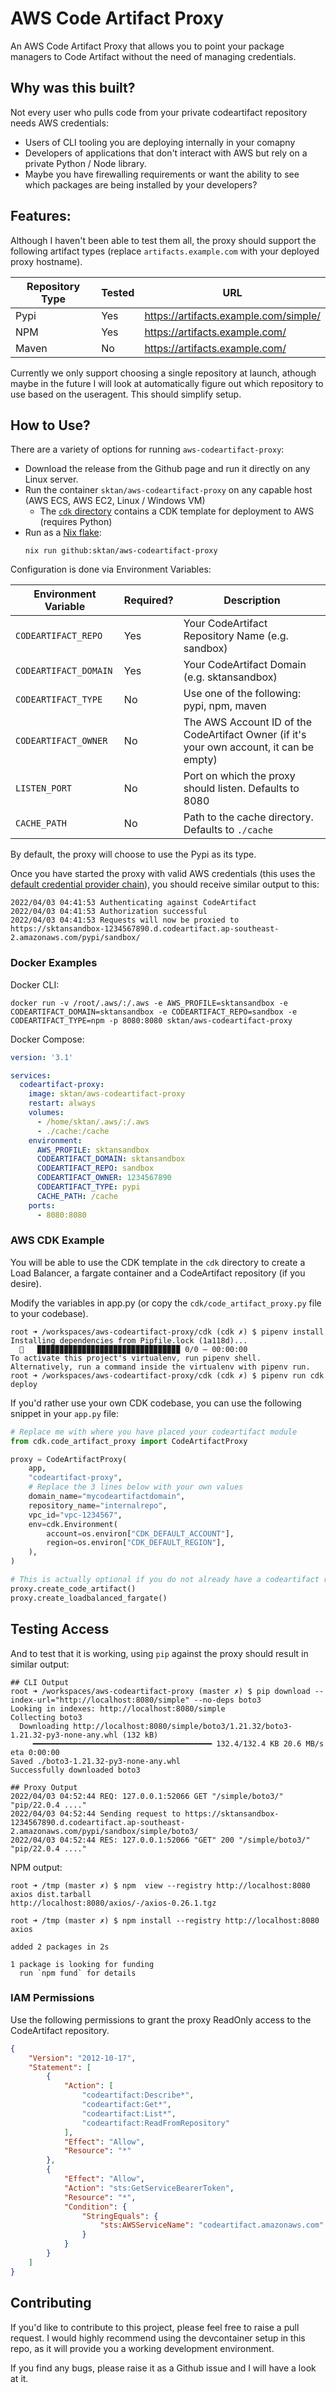 # AWS Code Artifact Proxy

An AWS Code Artifact Proxy that allows you to point your package managers to Code Artifact without the need of managing credentials.

## Why was this built?

Not every user who pulls code from your private codeartifact repository needs AWS credentials:
 - Users of CLI tooling you are deploying internally in your comapny
 - Developers of applications that don't interact with AWS but rely on a private Python / Node library.
 - Maybe you have firewalling requirements or want the ability to see which packages are being installed by your developers?

## Features:

Although I haven't been able to test them all, the proxy should support the following artifact types (replace `artifacts.example.com` with your deployed proxy hostname).

| Repository Type | Tested | URL                                   |
| --------------- | ------ | ------------------------------------- |
| Pypi            | Yes    | https://artifacts.example.com/simple/ |
| NPM             | Yes    | https://artifacts.example.com/        |
| Maven           | No     | https://artifacts.example.com/        |

Currently we only support choosing a single repository at launch, athough maybe in the future I will look at automatically figure out which repository to use based on the useragent. This should simplify setup.

## How to Use?

There are a variety of options for running `aws-codeartifact-proxy`:

- Download the release from the Github page and run it directly on any Linux server.
- Run the container `sktan/aws-codeartifact-proxy` on any capable host (AWS ECS, AWS EC2, Linux / Windows VM)
  - The [`cdk` directory](./cdk) contains a CDK template for deployment to AWS (requires Python)
- Run as a [Nix flake](https://nixos.wiki/wiki/Flakes):
  ```shell
  nix run github:sktan/aws-codeartifact-proxy
  ```

Configuration is done via Environment Variables:

| Environment Variable  |  Required? | Description             |
| --------------------  | ---------- | ----------------------- |
| `CODEARTIFACT_REPO`   | Yes        | Your CodeArtifact Repository Name (e.g. sandbox) |
| `CODEARTIFACT_DOMAIN` | Yes        | Your CodeArtifact Domain (e.g. sktansandbox) |
| `CODEARTIFACT_TYPE`   | No         | Use one of the following: pypi, npm, maven |
| `CODEARTIFACT_OWNER`  | No         | The AWS Account ID of the CodeArtifact Owner (if it's your own account, it can be empty) |
| `LISTEN_PORT`         | No         | Port on which the proxy should listen.  Defaults to 8080 |
| `CACHE_PATH`          | No         | Path to the cache directory.  Defaults to `./cache` |

By default, the proxy will choose to use the Pypi as its type.

Once you have started the proxy with valid AWS credentials (this uses the [default credential provider chain](https://docs.aws.amazon.com/sdk-for-go/v1/developer-guide/configuring-sdk.html#specifying-credentials)), you should receive similar output to this:

```
2022/04/03 04:41:53 Authenticating against CodeArtifact
2022/04/03 04:41:53 Authorization successful
2022/04/03 04:41:53 Requests will now be proxied to https://sktansandbox-1234567890.d.codeartifact.ap-southeast-2.amazonaws.com/pypi/sandbox/
```

### Docker Examples

Docker CLI:

```
docker run -v /root/.aws/:/.aws -e AWS_PROFILE=sktansandbox -e CODEARTIFACT_DOMAIN=sktansandbox -e CODEARTIFACT_REPO=sandbox -e CODEARTIFACT_TYPE=npm -p 8080:8080 sktan/aws-codeartifact-proxy
```

Docker Compose:

```yaml
version: '3.1'

services:
  codeartifact-proxy:
    image: sktan/aws-codeartifact-proxy
    restart: always
    volumes:
      - /home/sktan/.aws/:/.aws
      - ./cache:/cache
    environment:
      AWS_PROFILE: sktansandbox
      CODEARTIFACT_DOMAIN: sktansandbox
      CODEARTIFACT_REPO: sandbox
      CODEARTIFACT_OWNER: 1234567890
      CODEARTIFACT_TYPE: pypi
      CACHE_PATH: /cache
    ports:
      - 8080:8080
```

### AWS CDK Example

You will be able to use the CDK template in the `cdk` directory to create a Load Balancer, a fargate container and a CodeArtifact repository (if you desire).

Modify the variables in app.py (or copy the `cdk/code_artifact_proxy.py` file to your codebase).

```
root ➜ /workspaces/aws-codeartifact-proxy/cdk (cdk ✗) $ pipenv install
Installing dependencies from Pipfile.lock (1a118d)...
  🐍   ▉▉▉▉▉▉▉▉▉▉▉▉▉▉▉▉▉▉▉▉▉▉▉▉▉▉▉▉▉▉▉▉ 0/0 — 00:00:00
To activate this project's virtualenv, run pipenv shell.
Alternatively, run a command inside the virtualenv with pipenv run.
root ➜ /workspaces/aws-codeartifact-proxy/cdk (cdk ✗) $ pipenv run cdk deploy
```

If you'd rather use your own CDK codebase, you can use the following snippet in your `app.py` file:

```python
# Replace me with where you have placed your codeartifact module
from cdk.code_artifact_proxy import CodeArtifactProxy

proxy = CodeArtifactProxy(
    app,
    "codeartifact-proxy",
    # Replace the 3 lines below with your own values
    domain_name="mycodeartifactdomain",
    repository_name="internalrepo",
    vpc_id="vpc-1234567",
    env=cdk.Environment(
        account=os.environ["CDK_DEFAULT_ACCOUNT"],
        region=os.environ["CDK_DEFAULT_REGION"],
    ),
)

# This is actually optional if you do not already have a codeartifact repository
proxy.create_code_artifact()
proxy.create_loadbalanced_fargate()
```

## Testing Access

And to test that it is working, using `pip` against the proxy should result in similar output:

```
## CLI Output
root ➜ /workspaces/aws-codeartifact-proxy (master ✗) $ pip download --index-url="http://localhost:8080/simple" --no-deps boto3
Looking in indexes: http://localhost:8080/simple
Collecting boto3
  Downloading http://localhost:8080/simple/boto3/1.21.32/boto3-1.21.32-py3-none-any.whl (132 kB)
     ━━━━━━━━━━━━━━━━━━━━━━━━━━━━━━━━━━━━━━━━ 132.4/132.4 KB 20.6 MB/s eta 0:00:00
Saved ./boto3-1.21.32-py3-none-any.whl
Successfully downloaded boto3

## Proxy Output
2022/04/03 04:52:44 REQ: 127.0.0.1:52066 GET "/simple/boto3/" "pip/22.0.4 ...."
2022/04/03 04:52:44 Sending request to https://sktansandbox-1234567890.d.codeartifact.ap-southeast-2.amazonaws.com/pypi/sandbox/simple/boto3/
2022/04/03 04:52:44 RES: 127.0.0.1:52066 "GET" 200 "/simple/boto3/" "pip/22.0.4 ...."
```

NPM output:
```
root ➜ /tmp (master ✗) $ npm  view --registry http://localhost:8080 axios dist.tarball
http://localhost:8080/axios/-/axios-0.26.1.tgz

root ➜ /tmp (master ✗) $ npm install --registry http://localhost:8080 axios

added 2 packages in 2s

1 package is looking for funding
  run `npm fund` for details
```

### IAM Permissions

Use the following permissions to grant the proxy ReadOnly access to the CodeArtifact repository.

```json
{
    "Version": "2012-10-17",
    "Statement": [
        {
            "Action": [
                "codeartifact:Describe*",
                "codeartifact:Get*",
                "codeartifact:List*",
                "codeartifact:ReadFromRepository"
            ],
            "Effect": "Allow",
            "Resource": "*"
        },
        {
            "Effect": "Allow",
            "Action": "sts:GetServiceBearerToken",
            "Resource": "*",
            "Condition": {
                "StringEquals": {
                    "sts:AWSServiceName": "codeartifact.amazonaws.com"
                }
            }
        }
    ]
}
```

## Contributing

If you'd like to contribute to this project, please feel free to raise a pull request. I would highly recommend using the devcontainer setup in this repo, as it will provide you a working development environment.

If you find any bugs, please raise it as a Github issue and I will have a look at it.
